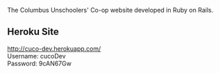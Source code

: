 The Columbus Unschoolers' Co-op website developed in Ruby on Rails.

## Heroku Site

<http://cuco-dev.herokuapp.com/>  
Username: cucoDev  
Password: 9cAN67Gw